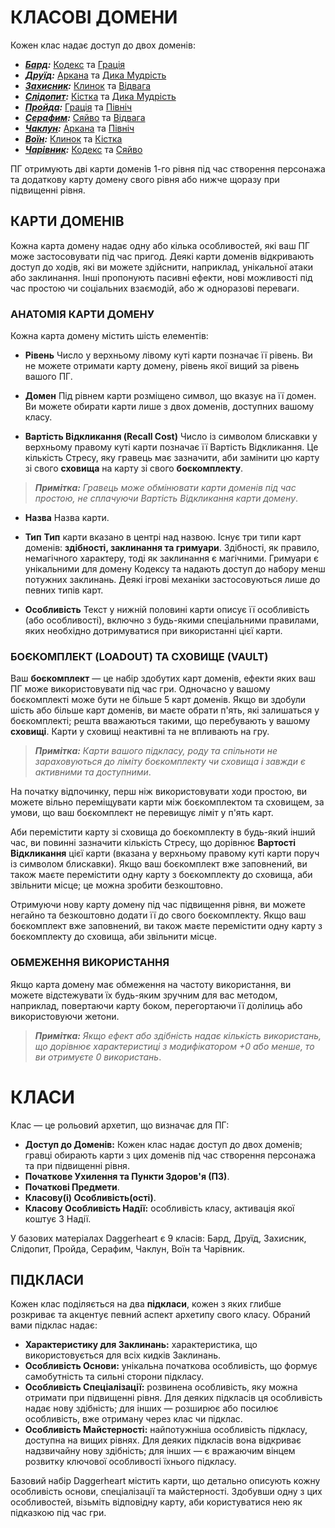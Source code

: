 # КЛАСОВІ ДОМЕНИ

Кожен клас надає доступ до двох доменів:

- ***[Бард](../classes/Bard.md):*** [Кодекс](../domains/Codex.md) та [Грація](../domains/Grace.md)
- ***[Друїд](../classes/Druid.md):*** [Аркана](../domains/Arcana.md) та [Дика Мудрість](../domains/Sage.md)
- ***[Захисник](../classes/Guardian.md):*** [Клинок](../domains/Blade.md) та [Відвага](../domains/Valor.md)
- ***[Слідопит](../classes/Ranger.md):*** [Кістка](../domains/Bone.md) та [Дика Мудрість](../domains/Sage.md)
- ***[Пройда](../classes/Rogue.md):*** [Грація](../domains/Grace.md) та [Північ](../domains/Midnight.md)
- ***[Серафим](../classes/Seraph.md):*** [Сяйво](../domains/Splendor.md) та [Відвага](../domains/Valor.md)
- ***[Чаклун](../classes/Sorcerer.md):*** [Аркана](../domains/Arcana.md) та [Північ](../domains/Midnight.md)
- ***[Воїн](../classes/Warrior.md):*** [Клинок](../domains/Blade.md) та [Кістка](../domains/Bone.md)
- ***[Чарівник](../classes/Wizard.md):*** [Кодекс](../domains/Codex.md) та [Сяйво](../domains/Splendor.md)

ПГ отримують дві карти доменів 1-го рівня під час створення персонажа та додаткову карту домену свого рівня або нижче щоразу при підвищенні рівня.

## КАРТИ ДОМЕНІВ

Кожна карта домену надає одну або кілька особливостей, які ваш ПГ може застосовувати під час пригод. Деякі карти доменів відкривають доступ до ходів, які ви можете здійснити, наприклад, унікальної атаки або заклинання. Інші пропонують пасивні ефекти, нові можливості під час простою чи соціальних взаємодій, або ж одноразові переваги.

### АНАТОМІЯ КАРТИ ДОМЕНУ

Кожна карта домену містить шість елементів:

- **Рівень** Число у верхньому лівому куті карти позначає її рівень. Ви не можете отримати карту домену, рівень якої вищий за рівень вашого ПГ.

- **Домен** Під рівнем карти розміщено символ, що вказує на її домен. Ви можете обирати карти лише з двох доменів, доступних вашому класу.

- **Вартість Відкликання (Recall Cost)** Число із символом блискавки у верхньому правому куті карти позначає її Вартість Відкликання. Це кількість Стресу, яку гравець має зазначити, аби замінити цю карту зі свого **сховища** на карту зі свого **боєкомплекту**.

> ***Примітка:*** *Гравець може обмінювати карти доменів під час простою, не сплачуючи Вартість Відкликання карти домену*.

- **Назва** Назва карти.

- **Тип** **Тип** карти вказано в центрі над назвою. Існує три типи карт доменів: **здібності, заклинання та гримуари**. Здібності, як правило, немагічного характеру, тоді як заклинання є магічними. Гримуари є унікальними для домену Кодексу та надають доступ до набору менш потужних заклинань. Деякі ігрові механіки застосовуються лише до певних типів карт.

- **Особливість** Текст у нижній половині карти описує її особливість (або особливості), включно з будь-якими спеціальними правилами, яких необхідно дотримуватися при використанні цієї карти.

### БОЄКОМПЛЕКТ (LOADOUT) ТА СХОВИЩЕ (VAULT)

Ваш **боєкомплект** — це набір здобутих карт доменів, ефекти яких ваш ПГ може використовувати під час гри. Одночасно у вашому боєкомплекті може бути не більше 5 карт доменів. Якщо ви здобули шість або більше карт доменів, ви маєте обрати п'ять, які залишаться у боєкомплекті; решта вважаються такими, що перебувають у вашому **сховищі**. Карти у сховищі неактивні та не впливають на гру.

> ***Примітка:*** *Карти вашого підкласу, роду та спільноти не зараховуються до ліміту боєкомплекту чи сховища і завжди є активними та доступними*.

На початку відпочинку, перш ніж використовувати ходи простою, ви можете вільно переміщувати карти між боєкомплектом та сховищем, за умови, що ваш боєкомплект не перевищує ліміт у п'ять карт.

Аби перемістити карту зі сховища до боєкомплекту в будь-який інший час, ви повинні зазначити кількість Стресу, що дорівнює **Вартості Відкликання** цієї карти (вказана у верхньому правому куті карти поруч із символом блискавки). Якщо ваш боєкомплект вже заповнений, ви також маєте перемістити одну карту з боєкомплекту до сховища, аби звільнити місце; це можна зробити безкоштовно.

Отримуючи нову карту домену під час підвищення рівня, ви можете негайно та безкоштовно додати її до свого боєкомплекту. Якщо ваш боєкомплект вже заповнений, ви також маєте перемістити одну карту з боєкомплекту до сховища, аби звільнити місце.

### ОБМЕЖЕННЯ ВИКОРИСТАННЯ

Якщо карта домену має обмеження на частоту використання, ви можете відстежувати їх будь-яким зручним для вас методом, наприклад, повертаючи карту боком, перегортаючи її долілиць або використовуючи жетони.

> ***Примітка:*** *Якщо ефект або здібність надає кількість використань, що дорівнює характеристиці з модифікатором +0 або менше, то ви отримуєте 0 використань*.

# КЛАСИ

Клас — це рольовий архетип, що визначає для ПГ:

- **Доступ до Доменів:** Кожен клас надає доступ до двох доменів; гравці обирають карти з цих доменів під час створення персонажа та при підвищенні рівня.
- **Початкове Ухилення та Пункти Здоров'я (ПЗ)**.
- **Початкові Предмети**.
- **Класову(і) Особливість(ості)**.
- **Класову Особливість Надії:** особливість класу, активація якої коштує 3 Надії.

У базових матеріалах Daggerheart є 9 класів: Бард, Друїд, Захисник, Слідопит, Пройда, Серафим, Чаклун, Воїн та Чарівник.

## ПІДКЛАСИ

Кожен клас поділяється на два **підкласи**, кожен з яких глибше розкриває та акцентує певний аспект архетипу свого класу. Обраний вами підклас надає:

- **Характеристику для Заклинань:** характеристика, що використовується для всіх кидків Заклинань.
- **Особливість Основи:** унікальна початкова особливість, що формує самобутність та сильні сторони підкласу.
- **Особливість Спеціалізації:** розвинена особливість, яку можна отримати при підвищенні рівня. Для деяких підкласів ця особливість надає нову здібність; для інших — розширює або посилює особливість, вже отриману через клас чи підклас.
- **Особливість Майстерності:** найпотужніша особливість підкласу, доступна на вищих рівнях. Для деяких підкласів вона відкриває надзвичайну нову здібність; для інших — є вражаючим вінцем розвитку ключової особливості їхнього підкласу.

Базовий набір Daggerheart містить карти, що детально описують кожну особливість основи, спеціалізації та майстерності. Здобувши одну з цих особливостей, візьміть відповідну карту, аби користуватися нею як підказкою під час гри.